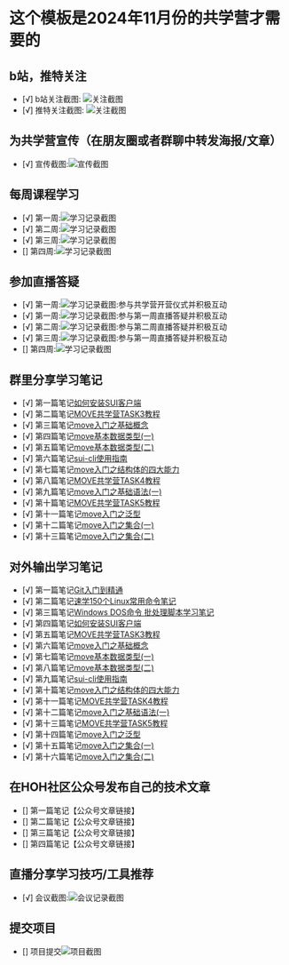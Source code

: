 # 这个模板是2024年11月份的共学营才需要的

## b站，推特关注

- [√] b站关注截图: ![关注截图](images/关注/B站关注.jpg)
- [√] 推特关注截图: ![关注截图](images/关注/推特关注.jpg)
## 为共学营宣传（在朋友圈或者群聊中转发海报/文章）

- [√] 宣传截图:![宣传截图](images/关注/宣传截图.jpg)

## 每周课程学习

- [√] 第一周:![学习记录截图](images/课程学习/第一周学习截图.png)
- [√] 第二周:![学习记录截图](images/课程学习/第二周学习截图.jpg)
- [√] 第三周:![学习记录截图](images/课程学习/第三周学习截图.png)
- [] 第四周:![学习记录截图](./images/你的图片地址)

## 参加直播答疑
- [√] 第一周:![学习记录截图](images/直播答疑/共学营开营仪式.jpg):参与共学营开营仪式并积极互动
- [√] 第一周:![学习记录截图](images/直播答疑/第一周直播答疑.jpg):参与第一周直播答疑并积极互动
- [√] 第二周:![学习记录截图](images/直播答疑/第二周直播答疑.png):参与第二周直播答疑并积极互动
- [√] 第三周:![学习记录截图](images/直播答疑/第三周直播答疑.png):参与第一周直播答疑并积极互动
- [] 第四周:![学习记录截图](./images/你的图片地址)

## 群里分享学习笔记

- [√] 第一篇笔记[如何安装SUI客户端](https://learnblockchain.cn/article/9860)
- [√] 第二篇笔记[MOVE共学营TASK3教程](https://learnblockchain.cn/article/9878)
- [√] 第三篇笔记[move入门之基础概念](https://learnblockchain.cn/article/9931)
- [√] 第四篇笔记[move基本数据类型(一)](https://learnblockchain.cn/article/9932)
- [√] 第五篇笔记[move基本数据类型(二)](https://learnblockchain.cn/article/9933)
- [√] 第六篇笔记[sui-cli使用指南](https://learnblockchain.cn/article/9934)
- [√] 第七篇笔记[move入门之结构体的四大能力](https://learnblockchain.cn/article/9952)
- [√] 第八篇笔记[MOVE共学营TASK4教程](https://learnblockchain.cn/article/9959)
- [√] 第九篇笔记[move入门之基础语法(一)](https://learnblockchain.cn/article/9966)
- [√] 第十篇笔记[MOVE共学营TASK5教程](https://learnblockchain.cn/article/10035)
- [√] 第十一篇笔记[move入门之泛型](https://learnblockchain.cn/article/10036)
- [√] 第十二篇笔记[move入门之集合(一)](https://learnblockchain.cn/article/10090)
- [√] 第十三篇笔记[move入门之集合(二)](https://learnblockchain.cn/article/10091)
## 对外输出学习笔记

- [√] 第一篇笔记[Git入门到精通](https://blog.csdn.net/jinpeng741143592/article/details/143261589?spm=1001.2014.3001.5502)
- [√] 第二篇笔记[速学150个Linux常用命令笔记](https://blog.csdn.net/jinpeng741143592/article/details/143251993?spm=1001.2014.3001.5502)
- [√] 第三篇笔记[Windows DOS命令 批处理脚本学习笔记](https://blog.csdn.net/jinpeng741143592/article/details/143251799?spm=1001.2014.3001.5502)
- [√] 第四篇笔记[如何安装SUI客户端](https://learnblockchain.cn/article/9860)
- [√] 第五篇笔记[MOVE共学营TASK3教程](https://learnblockchain.cn/article/9878)
- [√] 第六篇笔记[move入门之基础概念](https://learnblockchain.cn/article/9931)
- [√] 第七篇笔记[move基本数据类型(一)](https://learnblockchain.cn/article/9932)
- [√] 第八篇笔记[move基本数据类型(二)](https://learnblockchain.cn/article/9933)
- [√] 第九篇笔记[sui-cli使用指南](https://learnblockchain.cn/article/9934)
- [√] 第十篇笔记[move入门之结构体的四大能力](https://learnblockchain.cn/article/9952)
- [√] 第十一篇笔记[MOVE共学营TASK4教程](https://learnblockchain.cn/article/9959)
- [√] 第十二篇笔记[move入门之基础语法(一)](https://learnblockchain.cn/article/9966)
- [√] 第十三篇笔记[MOVE共学营TASK5教程](https://learnblockchain.cn/article/10035)
- [√] 第十四篇笔记[move入门之泛型](https://learnblockchain.cn/article/10036)
- [√] 第十五篇笔记[move入门之集合(一)](https://learnblockchain.cn/article/10090)
- [√] 第十六篇笔记[move入门之集合(二)](https://learnblockchain.cn/article/10091)
## 在HOH社区公众号发布自己的技术文章

- [] 第一篇笔记【公众号文章链接】
- [] 第二篇笔记【公众号文章链接】
- [] 第三篇笔记【公众号文章链接】
- [] 第四篇笔记【公众号文章链接】

## 直播分享学习技巧/工具推荐

- [√] 会议截图:![会议记录截图](images/直播答疑/共学营分享会.png)

## 提交项目

- [] 项目提交![项目截图](./images/你的图片地址)


